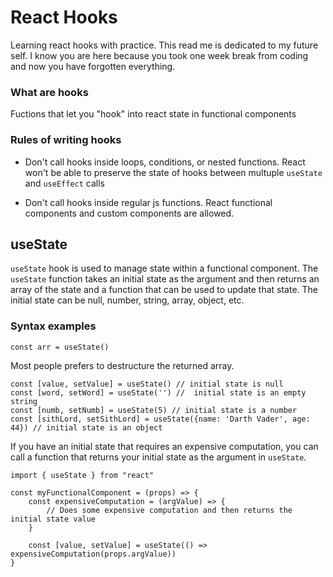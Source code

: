 # React Hooks

Learning react hooks with practice. This read me is dedicated to my future self. I know you are here because you took one week break from coding and now you have forgotten everything.

### What are hooks

Fuctions that let you "hook" into react state in functional components

### Rules of writing hooks

- Don't call hooks inside loops, conditions, or nested functions. React won't be able to preserve the state of hooks between multuple `useState` and `useEffect` calls

- Don't call hooks inside regular js functions. React functional components and custom components are allowed.

## useState

`useState` hook is used to manage state within a functional component. The `useState` function takes an initial state as the argument and then returns an array of the state and a function that can be used to update that state. The initial state can be null, number, string, array, object, etc.

### Syntax examples

```JSX
const arr = useState()
```

Most people prefers to destructure the returned array.

```JSX
const [value, setValue] = useState() // initial state is null
const [word, setWord] = useState('') //  initial state is an empty string
const [numb, setNumb] = useState(5) // initial state is a number
const [sithLord, setSithLord] = useState({name: 'Darth Vader', age: 44}) // initial state is an object
```

If you have an initial state that requires an expensive computation, you can call a function that returns your initial state as the argument in `useState`.

```JSX
import { useState } from "react"

const myFunctionalComponent = (props) => {
    const expensiveComputation = (argValue) => {
        // Does some expensive computation and then returns the initial state value
    }

    const [value, setValue] = useState(() => expensiveComputation(props.argValue))
}
```
